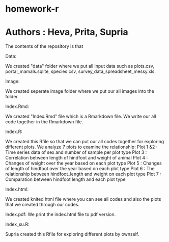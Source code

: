 # homework-r
# Authors : Heva, Prita, Supria



The contents of the repository is that 


Data: 

We created "data" folder where we put all input data such as plots.csv, portal_mamals.sqlite, species.csv, survey_data_spreadsheet_messy.xls.


Image:

We created seperate image folder where we put our all images into the folder.


Index.Rmd:

We created "Index.Rmd" file which is a Rmarkdown file.  We write our all code together in the Rmarkdown file.


Index.R:

We created this Rfile so that we can put our all codes together for exploring different plots. We analyze 7 plots to examine the relationship:
Plot 1 &2  : Time series data of sex and number of sample per plot type
Plot 3 : Correlation between length of hindfoot and weight of animal
Plot 4 : Changes of weight over the year based on each plot type
Plot 5 : Changes of length of hindfoot  over the year based on each plot type
Plot 6 : The relationship between hindfoot_length and weight on each plot type
Plot 7 : Comparation between hindfoot length and each plot type


Index.html:

We created knited html file where you can see all codes and also the plots that we created through our codes.

Index.pdf:
We print the index.html file to pdf version.

Index_su.R:

Supria created this Rfile for exploring different plots by ownself.